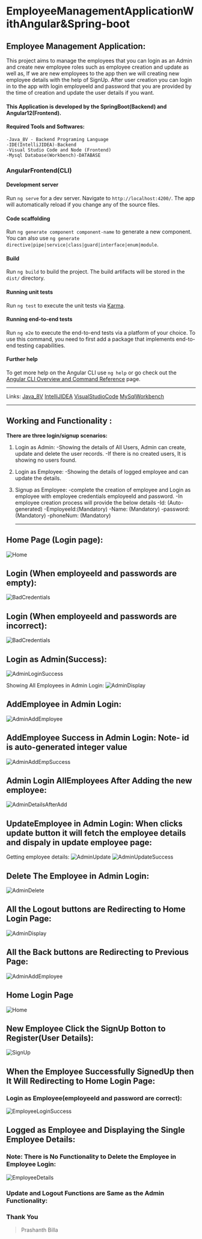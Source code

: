
# EmployeeManagementApplicationWithAngular&Spring-boot
## Employee Management Application: 
This project aims to manage the employees that you can login as an Admin and create new employee roles such as employee creation and update as well as, If we are new employees to the app then we will creating new employee details with the help of SignUp. After user creation you can login in to the app with login employeeId and password that you are provided by the time of creation and update the user details if you want.

#### This Application is developed by the SpringBoot(Backend) and Angular12(Frontend).


#### Required Tools and Softwares:
```
-Java_8V - Backend Programing Language
-IDE(IntelliJIDEA)-Backend
-Visual Studio Code and Node (Frontend)
-Mysql Database(Workbench)-DATABASE
```

### AngularFrontend(CLI)

#### Development server

Run `ng serve` for a dev server. Navigate to `http://localhost:4200/`. The app will automatically reload if you change any of the source files.

#### Code scaffolding

Run `ng generate component component-name` to generate a new component. You can also use `ng generate directive|pipe|service|class|guard|interface|enum|module`.

#### Build

Run `ng build` to build the project. The build artifacts will be stored in the `dist/` directory.

#### Running unit tests

Run `ng test` to execute the unit tests via [Karma](https://karma-runner.github.io).

#### Running end-to-end tests

Run `ng e2e` to execute the end-to-end tests via a platform of your choice. To use this command, you need to first add a package that implements end-to-end testing capabilities.

#### Further help

To get more help on the Angular CLI use `ng help` or go check out the [Angular CLI Overview and Command Reference](https://angular.io/cli) page.

__________________________________________________________________________
Links:
  [Java_8V](https://www.oracle.com/java/technologies/downloads"download")
  [IntelliJIDEA](https://www.jetbrains.com/idea/download"download")
  [VisualStudioCode](https://https://code.visualstudio.com/download"download")
  [MySqlWorkbench](https://https://dev.mysql.com/downloads/workbench/"download")
 

___________________________________________________________________

## Working and Functionality :
     
**There are three login/signup scenarios:**

1. Login as Admin:
   -Showing the details of All Users, Admin can create, update and delete the user records.
   -If there is no created users, It is showing no users found.
2. Login as Employee:
   -Showing the details of logged employee and can update the details.
3. Signup as Employee:
   -complete the creation of employee and Login as employee with employee credentials employeeId and password.
   -In employee creation process will provide the below details
      -Id:        (Auto-generated)
      -EmployeeId:(Mandatory)
      -Name:      (Mandatory)
      -password:  (Mandatory)
      -phoneNum:  (Mandatory)
      
      _________________________________________
      
## Home Page (Login page):

![Home](https://user-images.githubusercontent.com/85600714/161903053-f863ce10-3e39-4182-a469-54ced708937f.png)

## Login (When employeeId and passwords are empty):
![BadCredentials](https://user-images.githubusercontent.com/85600714/161903126-98a460bc-02fa-4975-a3e0-c29d88e0f922.png)

## Login (When employeeId and passwords are incorrect):
![BadCredentials](https://user-images.githubusercontent.com/85600714/161903164-023b9116-ce36-4f62-92da-dc517a0380e4.png)

## Login as Admin(Success):
![AdminLoginSuccess](https://user-images.githubusercontent.com/85600714/161903194-ca21d2c9-8875-4195-89a9-f489eff0a808.png)

Showing All Employees in Admin Login:
![AdminDisplay](https://user-images.githubusercontent.com/85600714/161903236-83d7cce0-c3a0-42ba-a095-64675028f6e2.png)

## AddEmployee in Admin Login:
![AdminAddEmployee](https://user-images.githubusercontent.com/85600714/161903283-20a7ff5d-10b5-4cc2-a13b-9061b7952a12.png)

## AddEmployee Success in Admin Login: Note- id is auto-generated integer value
![AdminAddEmpSuccess](https://user-images.githubusercontent.com/85600714/161903301-31c1ce0f-4af6-4a42-8dfb-f7b1bb536df9.png)

## Admin Login AllEmployees After Adding the new employee:
![AdminDetailsAfterAdd](https://user-images.githubusercontent.com/85600714/161903616-39f17341-ac0b-4144-8be9-ddf3ac9ec002.png)

## UpdateEmployee in Admin Login: When clicks update button it will fetch the employee details and dispaly in update employee page:
Getting employee details:
![AdminUpdate](https://user-images.githubusercontent.com/85600714/161903485-938925e5-a20f-4b05-a2a5-895a573f9738.png)
![AdminUpdateSuccess](https://user-images.githubusercontent.com/85600714/161903510-c12ba00e-1a3d-46cb-aed3-8921d3bf100d.png)

## Delete The Employee in Admin Login:
![AdminDelete](https://user-images.githubusercontent.com/85600714/161903567-6c6e1033-34a9-4945-a618-0361a5b07a3e.png)

## All the Logout buttons are Redirecting to Home Login Page:
![AdminDisplay](https://user-images.githubusercontent.com/85600714/161903758-abc793a3-3ca5-4d53-9930-467890109da1.png)

## All the Back buttons are Redirecting to Previous Page:

![AdminAddEmployee](https://user-images.githubusercontent.com/85600714/161903917-178a33aa-1927-4c5f-8c09-21124d4fa281.png)

## Home Login Page
![Home](https://user-images.githubusercontent.com/85600714/161903963-96eb0056-6ba7-4507-a55e-47d1d3704f34.png)

## New Employee Click the SignUp Botton to Register(User Details):
![SignUp](https://user-images.githubusercontent.com/85600714/161903994-573a30eb-847a-4cb5-85f1-528b2f7ba5ff.png)

## When the Employee Successfully SignedUp then It Will Redirecting to Home Login Page:
### Login as Employee(employeeId and password are correct):
![EmployeeLoginSuccess](https://user-images.githubusercontent.com/85600714/161904042-e0dfbfb2-4c2a-4608-a17d-d9af2da52e6e.png)

## Logged as Employee and Displaying the Single Employee Details:
### Note: There is No Functionality to Delete the Employee in Employee Login:
![EmployeeDetails](https://user-images.githubusercontent.com/85600714/161904074-a5cc7bf9-c8b5-4c22-96f0-a589c73912d8.png)

### Update and Logout Functions are Same as the Admin Functionality:


### Thank You  
> Prashanth Billa
